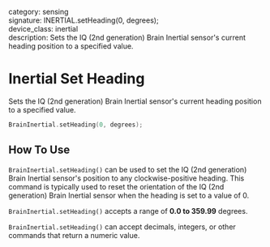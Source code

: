 category: sensing  
signature: INERTIAL.setHeading(0, degrees);  
device_class: inertial  
description: Sets the IQ (2nd generation) Brain Inertial sensor's current heading position to a specified value.

# Inertial Set Heading

Sets the IQ (2nd generation) Brain Inertial sensor's current heading position to a specified value.

```cpp
BrainInertial.setHeading(0, degrees);
```

## How To Use

`BrainInertial.setHeading()` can be used to set the IQ (2nd generation) Brain Inertial sensor's position to any clockwise-positive heading. This command is typically used to reset the orientation of the IQ (2nd generation) Brain Inertial sensor when the heading is set to a value of 0.

`BrainInertial.setHeading()` accepts a range of **0.0 to 359.99** degrees.

`BrainInertial.setHeading()` can accept decimals, integers, or other commands that return a numeric value.

<advanced>
</advanced>
